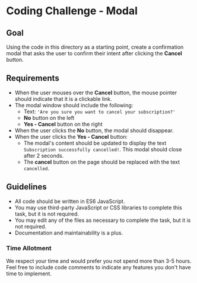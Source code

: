 # Coding Challenge - Modal

## Goal

Using the code in this directory as a starting point, create a confirmation modal that asks the user to confirm their intent after clicking the **Cancel** button.

## Requirements

- When the user mouses over the **Cancel** button, the mouse pointer should indicate that it is a clickable link.
- The modal window should include the following:
	* Text: `'Are you sure you want to cancel your subscription?'`
	* **No** button on the left
	* **Yes - Cancel** button on the right
- When the user clicks the **No** button, the modal should disappear.
- When the user clicks the **Yes - Cancel** button:
	* The modal's content should be updated to display the text `Subscription successfully cancelled!`. This modal should close after 2 seconds.
	* The **cancel** button on the page should be replaced with the text `cancelled`.

## Guidelines

- All code should be written in ES6 JavaScript.
- You may use third-party JavaScript or CSS libraries to complete this task, but it is not required.
- You may edit any of the files as necessary to complete the task, but it is not required.
- Documentation and maintainability is a plus.

### Time Allotment

We respect your time and would prefer you not spend more than 3-5 hours. Feel free to include code comments to indicate any features you don't have time to implement.
